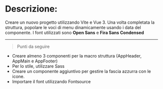 # Descrizione:

Creare un nuovo progetto utilizzando Vite e Vue 3.
Una volta completata la struttura, popolare le voci di menu
dinamicamente usando i data del componente.
I font utilizzati sono **Open Sans** e **Fira Sans Condensed**

---

> Punti da seguire

- Creare almeno 3 componenti per la macro struttura (AppHeader, AppMain e AppFooter)
- Per lo stile, utilizzare Sass
- Creare un componente aggiuntivo per gestire la fascia azzurra con le icone.
- Importare il font utilizzando Fontsource
